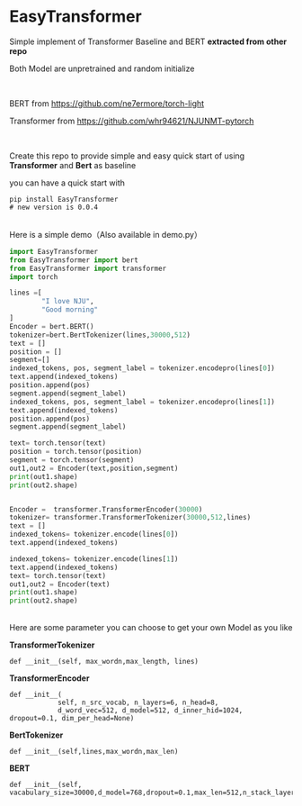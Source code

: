 # EasyTransformer

Simple implement of Transformer Baseline and BERT **extracted from other repo**

Both Model are unpretrained and random initialize   

 <br/> 

BERT from https://github.com/ne7ermore/torch-light

Transformer from https://github.com/whr94621/NJUNMT-pytorch    

<br/>



Create this repo to provide simple and easy quick start of using **Transformer** and **Bert** as baseline

you can have a quick start with 

```
pip install EasyTransformer
# new version is 0.0.4
```



<br/> Here is a simple demo（Also available in demo.py）

```Python
import EasyTransformer
from EasyTransformer import bert
from EasyTransformer import transformer
import torch

lines =[
        "I love NJU",
        "Good morning"
]
Encoder = bert.BERT()
tokenizer=bert.BertTokenizer(lines,30000,512)
text = []
position = []
segment=[]
indexed_tokens, pos, segment_label = tokenizer.encodepro(lines[0])
text.append(indexed_tokens)
position.append(pos)
segment.append(segment_label)
indexed_tokens, pos, segment_label = tokenizer.encodepro(lines[1])
text.append(indexed_tokens)
position.append(pos)
segment.append(segment_label)

text= torch.tensor(text)
position = torch.tensor(position)
segment = torch.tensor(segment)
out1,out2 = Encoder(text,position,segment)
print(out1.shape)
print(out2.shape)


Encoder =  transformer.TransformerEncoder(30000)
tokenizer= transformer.TransformerTokenizer(30000,512,lines)
text = []
indexed_tokens= tokenizer.encode(lines[0])
text.append(indexed_tokens)

indexed_tokens= tokenizer.encode(lines[1])
text.append(indexed_tokens)
text= torch.tensor(text)
out1,out2 = Encoder(text)
print(out1.shape)
print(out2.shape)
```



<br/> Here are some parameter you can choose to get your own Model as you like

**TransformerTokenizer**

```
def __init__(self, max_wordn,max_length, lines)
```

**TransformerEncoder**

```
def __init__(
            self, n_src_vocab, n_layers=6, n_head=8,
            d_word_vec=512, d_model=512, d_inner_hid=1024, dropout=0.1, dim_per_head=None)
```



**BertTokenizer**

```
def __init__(self,lines,max_wordn,max_len)
```

**BERT**

```
def __init__(self, vacabulary_size=30000,d_model=768,dropout=0.1,max_len=512,n_stack_layers=12,d_ff=3072,n_head=12):
```

